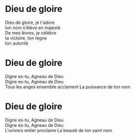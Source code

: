 # Dieu de gloire  

Dieu de gloire, je t'adore  
ton nom s'élève en majesté  
De mes lèvres, je célèbre  
ta victoire, ton règne  
ton autorité   

# Dieu de gloire  

Digne es-tu, Agneau de Dieu   
Digne es-tu, Agneau de Dieu   
Tous les anges ensemble acclament
La puissance de ton nom  

# Dieu de gloire  

Digne es-tu, Agneau de Dieu  
Digne es-tu, Agneau de Dieu  
L'univers entier proclame
La beauté de ton saint nom  
